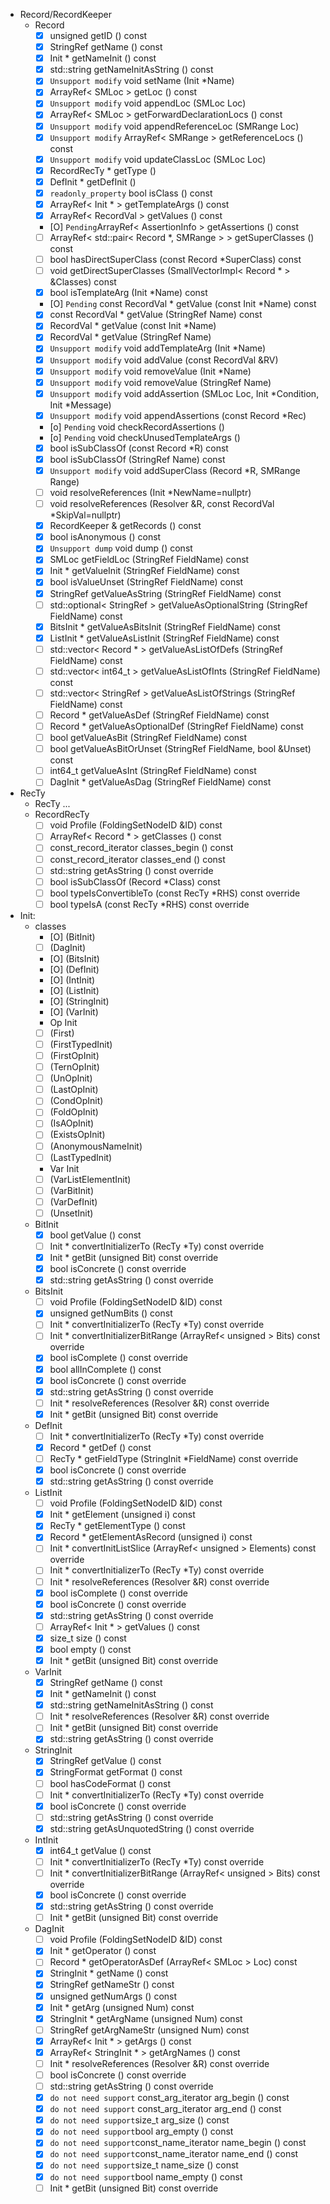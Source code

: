 - Record/RecordKeeper
    - Record
        - [x] unsigned 	getID () const
        - [x] StringRef 	getName () const
        - [x] Init * 	getNameInit () const
        - [x] std::string 	getNameInitAsString () const
        - [x] `Unsupport modify` void 	setName (Init *Name)
        - [x] ArrayRef< SMLoc > 	getLoc () const
        - [x] `Unsupport modify` void 	appendLoc (SMLoc Loc)
        - [x] ArrayRef< SMLoc > 	getForwardDeclarationLocs () const
        - [x] `Unsupport modify` void 	appendReferenceLoc (SMRange Loc)
        - [x] `Unsupport modify` ArrayRef< SMRange > 	getReferenceLocs () const
        - [x] `Unsupport modify` void 	updateClassLoc (SMLoc Loc)
        - [x] RecordRecTy * 	getType ()
        - [x] DefInit * 	getDefInit ()
        - [x] `readonly_property` bool 	isClass () const 
        - [x] ArrayRef< Init * > 	getTemplateArgs () const
        - [x] ArrayRef< RecordVal > 	getValues () const
        - [O] `Pending`ArrayRef< AssertionInfo > 	getAssertions () const
        - [ ] ArrayRef< std::pair< Record *, SMRange > > 	getSuperClasses () const
        - [ ] bool 	hasDirectSuperClass (const Record *SuperClass) const
        - [ ] void 	getDirectSuperClasses (SmallVectorImpl< Record * > &Classes) const
        - [x] bool 	isTemplateArg (Init *Name) const
        - [O] `Pending` const RecordVal * 	getValue (const Init *Name) const
        - [x] const RecordVal * 	getValue (StringRef Name) const
        - [x] RecordVal * 	getValue (const Init *Name)
        - [x] RecordVal * 	getValue (StringRef Name)
        - [x] `Unsupport modify` void 	addTemplateArg (Init *Name)
        - [x] `Unsupport modify` void 	addValue (const RecordVal &RV)
        - [x] `Unsupport modify` void 	removeValue (Init *Name)
        - [x] `Unsupport modify` void 	removeValue (StringRef Name)
        - [x] `Unsupport modify` void 	addAssertion (SMLoc Loc, Init *Condition, Init *Message)
        - [x] `Unsupport modify` void 	appendAssertions (const Record *Rec)
        - [o] `Pending` void 	checkRecordAssertions ()
        - [o] `Pending` void 	checkUnusedTemplateArgs ()
        - [x] bool 	isSubClassOf (const Record *R) const
        - [x] bool 	isSubClassOf (StringRef Name) const
        - [x] `Unsupport modify` void 	addSuperClass (Record *R, SMRange Range)
        - [ ] void 	resolveReferences (Init *NewName=nullptr)
        - [ ] void 	resolveReferences (Resolver &R, const RecordVal *SkipVal=nullptr)
        - [x] RecordKeeper & 	getRecords () const
        - [x] bool 	isAnonymous () const
        - [x] `Unsupport dump` void 	dump () const
        - [x] SMLoc 	getFieldLoc (StringRef FieldName) const
        - [x] Init * 	getValueInit (StringRef FieldName) const
        - [x] bool 	isValueUnset (StringRef FieldName) const
        - [x] StringRef 	getValueAsString (StringRef FieldName) const
        - [ ] std::optional< StringRef > 	getValueAsOptionalString (StringRef FieldName) const
        - [x] BitsInit * 	getValueAsBitsInit (StringRef FieldName) const
        - [x] ListInit * 	getValueAsListInit (StringRef FieldName) const
        - [ ] std::vector< Record * > 	getValueAsListOfDefs (StringRef FieldName) const
        - [ ] std::vector< int64_t > 	getValueAsListOfInts (StringRef FieldName) const
        - [ ] std::vector< StringRef > 	getValueAsListOfStrings (StringRef FieldName) const
        - [ ] Record * 	getValueAsDef (StringRef FieldName) const
        - [ ] Record * 	getValueAsOptionalDef (StringRef FieldName) const
        - [ ] bool 	getValueAsBit (StringRef FieldName) const
        - [ ] bool 	getValueAsBitOrUnset (StringRef FieldName, bool &Unset) const
        - [ ] int64_t 	getValueAsInt (StringRef FieldName) const
        - [ ] DagInit * 	getValueAsDag (StringRef FieldName) const
- RecTy
    - RecTy
        ...
    - RecordRecTy
        - [ ] void 	Profile (FoldingSetNodeID &ID) const
        - [ ] ArrayRef< Record * > 	getClasses () const
        - [ ] const_record_iterator 	classes_begin () const
        - [ ] const_record_iterator 	classes_end () const
        - [ ] std::string 	getAsString () const override
        - [ ] bool 	isSubClassOf (Record *Class) const
        - [ ] bool 	typeIsConvertibleTo (const RecTy *RHS) const override 
        - [ ] bool 	typeIsA (const RecTy *RHS) const override
- Init:
    - classes
        - [O] (BitInit)
        - [ ] (DagInit)
        - [O] (BitsInit)
        - [O] (DefInit)
        - [O] (IntInit)
        - [O] (ListInit)
        - [O] (StringInit)
        - [O] (VarInit)
        - Op Init
        - [ ] (First)
        - [ ] (FirstTypedInit)
        - [ ] (FirstOpInit)
        - [ ] (TernOpInit)
        - [ ] (UnOpInit)
        - [ ] (LastOpInit)
        - [ ] (CondOpInit)
        - [ ] (FoldOpInit)
        - [ ] (IsAOpInit)
        - [ ] (ExistsOpInit)
        - [ ] (AnonymousNameInit)
        - [ ] (LastTypedInit)
        - Var Init
        - [ ] (VarListElementInit)
        - [ ] (VarBitInit)
        - [ ] (VarDefInit)
        - [ ] (UnsetInit)
    - BitInit
        - [x] bool 	getValue () const
        - [ ] Init * 	convertInitializerTo (RecTy *Ty) const override 
        - [x] Init * 	getBit (unsigned Bit) const override
        - [x] bool 	isConcrete () const override
        - [x] std::string 	getAsString () const override
    - BitsInit
        - [ ] void 	Profile (FoldingSetNodeID &ID) const 
        - [x] unsigned 	getNumBits () const
        - [ ] Init * 	convertInitializerTo (RecTy *Ty) const override 
        - [ ] Init * 	convertInitializerBitRange (ArrayRef< unsigned > Bits) const override 
        - [x] bool 	isComplete () const override 
        - [x] bool 	allInComplete () const
        - [x] bool 	isConcrete () const override 
        - [x] std::string 	getAsString () const override 
        - [ ] Init * 	resolveReferences (Resolver &R) const override 
        - [x] Init * 	getBit (unsigned Bit) const override
    - DefInit
        - [ ] Init * 	convertInitializerTo (RecTy *Ty) const override 
        - [x] Record * 	getDef () const
        - [ ] RecTy * 	getFieldType (StringInit *FieldName) const override 
        - [x] bool 	isConcrete () const override 
        - [x] std::string 	getAsString () const override
    - ListInit 
        - [ ] void 	Profile (FoldingSetNodeID &ID) const
        - [x] Init * 	getElement (unsigned i) const
        - [x] RecTy * 	getElementType () const
        - [x] Record * 	getElementAsRecord (unsigned i) const
        - [ ] Init * 	convertInitListSlice (ArrayRef< unsigned > Elements) const override
        - [ ] Init * 	convertInitializerTo (RecTy *Ty) const override
        - [ ] Init * 	resolveReferences (Resolver &R) const override
        - [x] bool 	isComplete () const override
        - [x] bool 	isConcrete () const override
        - [x] std::string 	getAsString () const override
        - [ ] ArrayRef< Init * > 	getValues () const
        - [x] size_t 	size () const
        - [x] bool 	empty () const
        - [x] Init * 	getBit (unsigned Bit) const override
    - VarInit
        - [x] StringRef 	getName () const
        - [x] Init * 	getNameInit () const
        - [x] std::string 	getNameInitAsString () const
        - [ ] Init * 	resolveReferences (Resolver &R) const override 
        - [ ] Init * 	getBit (unsigned Bit) const override
        - [x] std::string 	getAsString () const override
    - StringInit
        - [x] StringRef 	getValue () const
        - [x] StringFormat 	getFormat () const
        - [ ] bool 	hasCodeFormat () const
        - [ ] Init * 	convertInitializerTo (RecTy *Ty) const override
        - [x] bool 	isConcrete () const override
        - [ ] std::string 	getAsString () const override
        - [x] std::string 	getAsUnquotedString () const override
    - IntInit
        - [x] int64_t 	getValue () const
        - [ ] Init * 	convertInitializerTo (RecTy *Ty) const override
        - [ ] Init * 	convertInitializerBitRange (ArrayRef< unsigned > Bits) const override
        - [x] bool 	isConcrete () const override
        - [x] std::string 	getAsString () const override
        - [ ] Init * 	getBit (unsigned Bit) const override
    - DagInit
        - [ ] void 	Profile (FoldingSetNodeID &ID) const
        - [x] Init * 	getOperator () const
        - [ ] Record * 	getOperatorAsDef (ArrayRef< SMLoc > Loc) const
        - [x] StringInit * 	getName () const
        - [x] StringRef 	getNameStr () const
        - [x] unsigned 	getNumArgs () const
        - [x] Init * 	getArg (unsigned Num) const
        - [x] StringInit * 	getArgName (unsigned Num) const
        - [ ] StringRef 	getArgNameStr (unsigned Num) const
        - [x] ArrayRef< Init * > 	getArgs () const
        - [x] ArrayRef< StringInit * > 	getArgNames () const
        - [ ] Init * 	resolveReferences (Resolver &R) const override
        - [ ] bool 	isConcrete () const override
        - [ ] std::string 	getAsString () const override
        - [x] `do not need support` const_arg_iterator arg_begin () const
        - [x] `do not need support`   const_arg_iterator arg_end () const
        - [x] `do not need support`size_t 	arg_size () const
        - [x] `do not need support`bool 	arg_empty () const
        - [x] `do not need support`const_name_iterator 	name_begin () const
        - [x] `do not need support`const_name_iterator 	name_end () const
        - [x] `do not need support`size_t 	name_size () const
        - [x] `do not need support`bool 	name_empty () const
        - [ ] Init * 	getBit (unsigned Bit) const override
